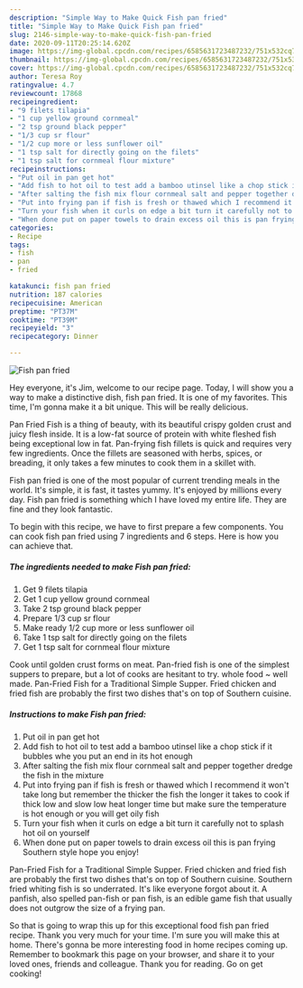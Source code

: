 ```yaml
---
description: "Simple Way to Make Quick Fish pan fried"
title: "Simple Way to Make Quick Fish pan fried"
slug: 2146-simple-way-to-make-quick-fish-pan-fried
date: 2020-09-11T20:25:14.620Z
image: https://img-global.cpcdn.com/recipes/6585631723487232/751x532cq70/fish-pan-fried-recipe-main-photo.jpg
thumbnail: https://img-global.cpcdn.com/recipes/6585631723487232/751x532cq70/fish-pan-fried-recipe-main-photo.jpg
cover: https://img-global.cpcdn.com/recipes/6585631723487232/751x532cq70/fish-pan-fried-recipe-main-photo.jpg
author: Teresa Roy
ratingvalue: 4.7
reviewcount: 17868
recipeingredient:
- "9 filets tilapia"
- "1 cup yellow ground cornmeal"
- "2 tsp ground black pepper"
- "1/3 cup sr flour"
- "1/2 cup more or less sunflower oil"
- "1 tsp salt for directly going on the filets"
- "1 tsp salt for cornmeal flour mixture"
recipeinstructions:
- "Put oil in pan get hot"
- "Add fish to hot oil to test add a bamboo utinsel like a chop stick if it bubbles whe you put an end in its hot enough"
- "After salting the fish mix flour cornmeal salt and pepper together dredge the fish in the mixture"
- "Put into frying pan if fish is fresh or thawed which I recommend it won&#39;t take long but remember the thicker the fish the longer it takes to cook  if thick low and slow low heat longer time but make sure the temperature is hot enough or you will get oily fish"
- "Turn your fish when it curls on edge a bit turn it carefully not to splash hot oil on yourself"
- "When done put on paper towels to drain excess oil this is pan frying Southern style hope you enjoy!"
categories:
- Recipe
tags:
- fish
- pan
- fried

katakunci: fish pan fried 
nutrition: 187 calories
recipecuisine: American
preptime: "PT37M"
cooktime: "PT39M"
recipeyield: "3"
recipecategory: Dinner

---
```



![Fish pan fried](https://img-global.cpcdn.com/recipes/6585631723487232/751x532cq70/fish-pan-fried-recipe-main-photo.jpg)

Hey everyone, it's Jim, welcome to our recipe page. Today, I will show you a way to make a distinctive dish, fish pan fried. It is one of my favorites. This time, I'm gonna make it a bit unique. This will be really delicious.

Pan Fried Fish is a thing of beauty, with its beautiful crispy golden crust and juicy flesh inside. It is a low-fat source of protein with white fleshed fish being exceptional low in fat. Pan-frying fish fillets is quick and requires very few ingredients. Once the fillets are seasoned with herbs, spices, or breading, it only takes a few minutes to cook them in a skillet with.

Fish pan fried is one of the most popular of current trending meals in the world. It's simple, it is fast, it tastes yummy. It's enjoyed by millions every day. Fish pan fried is something which I have loved my entire life. They are fine and they look fantastic.


To begin with this recipe, we have to first prepare a few components. You can cook fish pan fried using 7 ingredients and 6 steps. Here is how you can achieve that.

<!--inarticleads1-->

##### The ingredients needed to make Fish pan fried:

1. Get 9 filets tilapia
1. Get 1 cup yellow ground cornmeal
1. Take 2 tsp ground black pepper
1. Prepare 1/3 cup sr flour
1. Make ready 1/2 cup more or less sunflower oil
1. Take 1 tsp salt for directly going on the filets
1. Get 1 tsp salt for cornmeal flour mixture


Cook until golden crust forms on meat. Pan-fried fish is one of the simplest suppers to prepare, but a lot of cooks are hesitant to try. whole food ~ well made. Pan-Fried Fish for a Traditional Simple Supper. Fried chicken and fried fish are probably the first two dishes that&#39;s on top of Southern cuisine. 

<!--inarticleads2-->

##### Instructions to make Fish pan fried:

1. Put oil in pan get hot
1. Add fish to hot oil to test add a bamboo utinsel like a chop stick if it bubbles whe you put an end in its hot enough
1. After salting the fish mix flour cornmeal salt and pepper together dredge the fish in the mixture
1. Put into frying pan if fish is fresh or thawed which I recommend it won&#39;t take long but remember the thicker the fish the longer it takes to cook  if thick low and slow low heat longer time but make sure the temperature is hot enough or you will get oily fish
1. Turn your fish when it curls on edge a bit turn it carefully not to splash hot oil on yourself
1. When done put on paper towels to drain excess oil this is pan frying Southern style hope you enjoy!


Pan-Fried Fish for a Traditional Simple Supper. Fried chicken and fried fish are probably the first two dishes that&#39;s on top of Southern cuisine. Southern fried whiting fish is so underrated. It&#39;s like everyone forgot about it. A panfish, also spelled pan-fish or pan fish, is an edible game fish that usually does not outgrow the size of a frying pan. 

So that is going to wrap this up for this exceptional food fish pan fried recipe. Thank you very much for your time. I'm sure you will make this at home. There's gonna be more interesting food in home recipes coming up. Remember to bookmark this page on your browser, and share it to your loved ones, friends and colleague. Thank you for reading. Go on get cooking!
